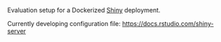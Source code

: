 Evaluation setup for a Dockerized [Shiny](https://shiny.rstudio.com/) deployment.

Currently developing configuration file: https://docs.rstudio.com/shiny-server
